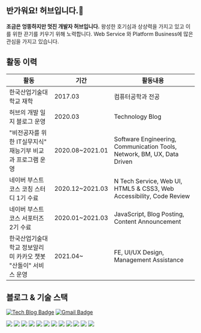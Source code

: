 ## 반가워요! 허브입니다.👋 
**조금은 엉뚱하지만 멋진 개발자 허브입니다.** 왕성한 호기심과 상상력을 가지고 있고 이를 위한 끈기를 키우기 위해 노력합니다. Web Service 와 Platform Business에 많은 관심을 가지고 있습니다.

## 활동 이력
|활동|기간|활동내용|
|---|---|---|
|한국산업기술대학교 재학|2017.03 |컴퓨터공학과 전공|
|허브의 개발 일지 블로그 운영|2020.03 |Technology Blog|
|"비전공자를 위한 IT실무지식" 재능기부 비교과 프로그램 운영|2020.08~2021.01|Software Engineering, Communication Tools, Network, BM, UX, Data Driven |
|네이버 부스트코스 코칭 스터디 1기 수료|2020.12~2021.03|N Tech Service, Web UI, HTML5 & CSS3, Web Accessibility, Code Review|
|네이버 부스트코스 서포터즈 2기 수료|2020.01~2021.03|JavaScript, Blog Posting, Content Announcement  |
|한국산업기술대학교 정보알리미 카카오 챗봇 "산돌이" 서비스 운영|2021.04~ |FE, UI/UX Design, Management Assistance|

## 블로그 & 기술 스택
 [![Tech Blog Badge](http://img.shields.io/badge/-Tech%20blog-black?style=flat-square&logo=github&link=https://zzsza.github.io/)](https://modernalchemist.tistory.com/) 
[![Gmail Badge](https://img.shields.io/badge/Email-d14836?style=flat-square&logo=Gmail&logoColor=white&link=mailto:huhmin0409@naver.com)](mailto:huhmin0409@naver.com)

<img src = "https://shields.io/badge/Java-007396?style=flat-square&logo=java&logoColor=white"> <img src = "https://shields.io/badge/JavaScript-F7DF1E?style=flat-square&logo=javascript&logoColor=black"> <img src = "https://shields.io/badge/HTML5-E34F26?style=flat-square&logo=html5&logoColor=white"> <img src = "https://shields.io/badge/CSS3-1572B6?style=flat-square&logo=css3&logoColor=white"> <img src = "https://shields.io/badge/Python-3776AB?style=flat-square&logo=python&logoColor=white"> <img src = "https://shields.io/badge/Kotlin-0095D5?style=flat-square&logo=kotlin&logoColor=white"> <img src = "https://shields.io/badge/Android-3DDC84?style=flat-square&logo=android&logoColor=black"> <img src = "https://shields.io/badge/MySQL-4479A1?style=flat-square&logo=mysql&logoColor=white"> <img src = "https://shields.io/badge/Kakao i builder-FFCD00?style=flat-square&logo=kakaotalk&logoColor=black">  <img src = "https://shields.io/badge/Amazon AWS-232F3E?style=flat-square&logo=amazon&logoColor=white"> <img src = "https://shields.io/badge/Slack-4A154B?style=flat-square&logo=slack&logoColor=white"> <img src = "https://shields.io/badge/Notion-000000?style=flat-square&logo=notion&logoColor=white">
<!-- ![Anurag's github stats](https://github-readme-stats.vercel.app/api?username=hhhminme&show_icons=true&theme=dracula&count_private=true) 
![Top Langs](https://github-readme-stats.vercel.app/api/top-langs/?username=hhhminme&layout=compact&theme=dracula&count_private=true) -->

